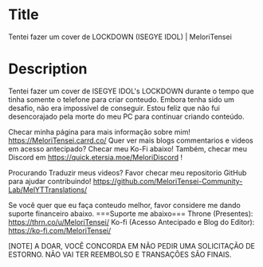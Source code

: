 # Title
Tentei fazer um cover de LOCKDOWN (ISEGYE IDOL) | MeloriTensei

# Description
Tentei fazer um cover de ISEGYE IDOL's LOCKDOWN durante o tempo que tinha somente o telefone para criar conteudo. Embora tenha sido um desafio, não era impossível de conseguir. Estou feliz que não fui desencorajado pela morte do meu PC para continuar criando conteúdo.

Checar minha página para mais informação sobre mim! https://MeloriTensei.carrd.co/
Quer ver mais blogs commentarios e videos em acesso antecipado? Checar meu Ko-Fi abaixo!
Também, checar meu Discord em https://quick.etersia.moe/MeloriDiscord !

Procurando Traduzir meus videos? Favor checar meu repositorio GitHub para ajudar contribuindo!
https://github.com/MeloriTensei-Community-Lab/MelYTTranslations/

Se você quer que eu faça conteudo melhor, favor considere me dando suporte financeiro abaixo.
===Suporte me abaixo===
Throne (Presentes): https://thrn.co/u/MeloriTensei/
Ko-fi (Acesso Antecipado e Blog do Editor): https://ko-fi.com/MeloriTensei/

[NOTE]
A DOAR, VOCÊ CONCORDA EM NÃO PEDIR UMA SOLICITAÇÃO DE ESTORNO. NÃO VAI TER REEMBOLSO E TRANSAÇÕES SÃO FINAIS.